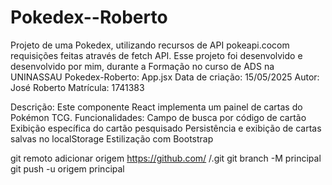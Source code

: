 # Pokedex--Roberto
Projeto de uma Pokedex, utilizando recursos de API pokeapi.cocom requisições feitas através de fetch API. Esse projeto foi desenvolvido e desenvolvido por mim, durante a Formação no curso de ADS na UNINASSAU
Pokedex-Roberto: App.jsx
Data de criação: 15/05/2025
Autor: José Roberto
Matrícula: 1741383

Descrição:
Este componente React implementa um painel de cartas do Pokémon TCG.
Funcionalidades:
Campo de busca por código de cartão
Exibição específica do cartão pesquisado
Persistência e exibição de cartas salvas no localStorage
Estilização com Bootstrap

git remoto adicionar origem https://github.com/ /.git
git branch -M principal
git push -u origem principal


